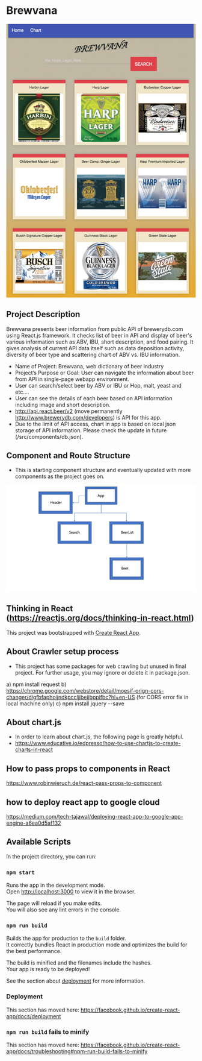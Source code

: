 # Brewvana

![Main Page](/public/screenshot.png)

## Project Description
Brewvana presents beer information from public API of brewerydb.com using React.js framework. It checks list of beer in API and display of beer's various information such as ABV, IBU, short description, and food pairing. It gives analysis of current API data itself such as data deposition activity, diversity of beer type and scattering chart of ABV vs. IBU information.

* Name of Project: Brewvana, web dictionary of beer industry
* Project’s Purpose or Goal: User can navigate the information about beer from API in single-page webapp environment.
* User can search/select beer by ABV or IBU or Hop, malt, yeast and etc....
* User can see the details of each beer based on API information including image and short description.
* http://api.react.beer/v2 (move permanently http://www.brewerydb.com/developers) is API for this app.
* Due to the limit of API access, chart in app is based on local json storage of API information. Please check the update in future (/src/components/db.json).

## Component and Route Structure
* This is starting component structure and eventually updated with more components as the project goes on.

![](component.png)

## Thinking in React (https://reactjs.org/docs/thinking-in-react.html)

This project was bootstrapped with [Create React App](https://github.com/facebook/create-react-app).

## About Crawler setup process
* This project has some packages for web crawling but unused in final project. For further usage, you may ignore or delete it in package.json.

a) npm install request
b) https://chrome.google.com/webstore/detail/moesif-orign-cors-changer/digfbfaphojjndkpccljibejjbppifbc?hl=en-US (for CORS error fix in local machine only)
c) npm install jquery --save

## About chart.js
* In order to learn about chart.js, the following page is greatly helpful.
* https://www.educative.io/edpresso/how-to-use-chartjs-to-create-charts-in-react

## How to pass props to components in React

https://www.robinwieruch.de/react-pass-props-to-component

## how to deploy react app to google cloud

https://medium.com/tech-tajawal/deploying-react-app-to-google-app-engine-a6ea0d5af132

## Available Scripts

In the project directory, you can run:

### `npm start`

Runs the app in the development mode.<br>
Open [http://localhost:3000](http://localhost:3000) to view it in the browser.

The page will reload if you make edits.<br>
You will also see any lint errors in the console.

### `npm run build`

Builds the app for production to the `build` folder.<br>
It correctly bundles React in production mode and optimizes the build for the best performance.

The build is minified and the filenames include the hashes.<br>
Your app is ready to be deployed!

See the section about [deployment](https://facebook.github.io/create-react-app/docs/deployment) for more information.

### Deployment

This section has moved here: https://facebook.github.io/create-react-app/docs/deployment

### `npm run build` fails to minify

This section has moved here: https://facebook.github.io/create-react-app/docs/troubleshooting#npm-run-build-fails-to-minify
